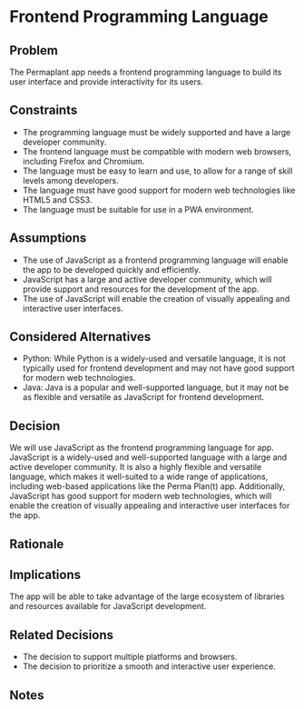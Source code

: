 # Frontend Programming Language

## Problem

The Permaplant app needs a frontend programming language to build its user interface and provide interactivity for its users.

## Constraints

- The programming language must be widely supported and have a large developer community.
- The frontend language must be compatible with modern web browsers, including Firefox and Chromium.
- The language must be easy to learn and use, to allow for a range of skill levels among developers.
- The language must have good support for modern web technologies like HTML5 and CSS3.
- The language must be suitable for use in a PWA environment.

## Assumptions

- The use of JavaScript as a frontend programming language will enable the app to be developed quickly and efficiently.
- JavaScript has a large and active developer community, which will provide support and resources for the development of the app.
- The use of JavaScript will enable the creation of visually appealing and interactive user interfaces.

## Considered Alternatives

- Python: While Python is a widely-used and versatile language, it is not typically used for frontend development and may not have good support for modern web technologies.
- Java: Java is a popular and well-supported language, but it may not be as flexible and versatile as JavaScript for frontend development.

## Decision

We will use JavaScript as the frontend programming language for app. JavaScript is a widely-used and well-supported language with a large and active developer community. It is also a highly flexible and versatile language, which makes it well-suited to a wide range of applications, including web-based applications like the Perma Plan(t) app. Additionally, JavaScript has good support for modern web technologies, which will enable the creation of visually appealing and interactive user interfaces for the app.

## Rationale

## Implications

The app will be able to take advantage of the large ecosystem of libraries and resources available for JavaScript development.

## Related Decisions

 - The decision to support multiple platforms and browsers.
 - The decision to prioritize a smooth and interactive user experience.

## Notes
